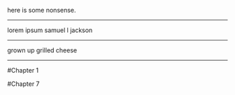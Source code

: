 here is some nonsense.

---

lorem ipsum samuel l jackson

---

grown up grilled cheese

---
#Chapter 1

#Chapter 7
